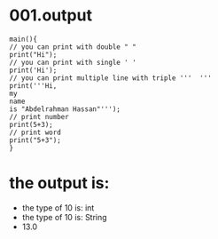 # 001.output

```
main(){
// you can print with double " "
print("Hi");
// you can print with single ' '
print('Hi');
// you can print multiple line with triple '''  '''
print('''Hi,
my
name
is "Abdelrahman Hassan"''');
// print number
print(5+3);
// print word
print("5+3");
}
```
# the output is:

* the type of 10 is: int
* the type of 10 is: String
* 13.0
